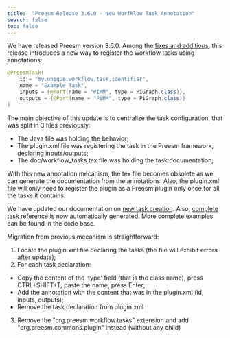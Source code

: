 ```yaml
---
title:  "Preesm Release 3.6.0 - New Worfklow Task Annotation"
search: false
toc: false
---
```


We have released Preesm version 3.6.0. Among the [fixes and additions](https://github.com/preesm/preesm/releases/tag/v3.6.0), this release introduces a new way to register the workflow tasks using annotations:
```java
@PreesmTask(
	id = "my.unique.workflow.task.identifier",
	name = "Example Task",
	inputs = {@Port(name = "PiMM", type = PiGraph.class)},
	outputs = {@Port(name = "PiMM", type = PiGraph.class)}
)
```

<!--more-->

The main objective of this update is to centralize the task configuration, that was split in 3 files previously:
*  The Java file was holding the behavior;
*  The plugin.xml file was registering the task in the Preesm framework, declaring inputs/outputs;
*  The doc/workflow_tasks.tex file was holding the task documentation;

With this new annotation mecanism, the tex file becomes obsolete as we can generate the documentation from the annotations. Also, the plugin.xml file will only need to register the plugin as a Preesm plugin only once for all the tasks it contains.

We have updated our documentation on [new task creation](/docs/newtask/). Also, [complete task reference](/docs/workflowtasksref/) is now automatically generated. More complete examples can be found in the code base.

Migration from previous mecanism is straightforward:
1.  Locate the plugin.xml file declaring the tasks (the file will exhibit errors after update);
2.  For each task declaration:
  *  Copy the content of the 'type' field (that is the class name), press CTRL+SHIFT+T, paste the name, press Enter;
  *  Add the annotation with the content that was in the plugin.xml (id, inputs, outputs);
  *  Remove the task declaration from plugin.xml
3. Remove the "org.preesm.workflow.tasks" extension and add "org.preesm.commons.plugin" instead (without any child)
